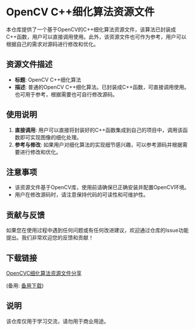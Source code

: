 # OpenCV C++细化算法资源文件

本仓库提供了一个基于OpenCV的C++细化算法资源文件，该算法已封装成C++函数，用户可以直接调用使用。此外，该资源文件也可作为参考，用户可以根据自己的需求对源码进行修改和优化。

## 资源文件描述

- **标题**: OpenCV C++细化算法
- **描述**: 普通的OpenCV C++细化算法。已封装成C++函数，可直接调用使用。也可用于参考，根据需要也可自行修改源码。

## 使用说明

1. **直接调用**: 用户可以直接将封装好的C++函数集成到自己的项目中，调用该函数即可实现图像的细化处理。
2. **参考与修改**: 如果用户对细化算法的实现细节感兴趣，可以参考源码并根据需要进行修改和优化。

## 注意事项

- 该资源文件基于OpenCV库，使用前请确保已正确安装并配置OpenCV环境。
- 用户在修改源码时，请注意保持代码的可读性和可维护性。

## 贡献与反馈

如果您在使用过程中遇到任何问题或有任何改进建议，欢迎通过仓库的Issue功能提出。我们非常欢迎您的反馈和贡献！

## 下载链接
[OpenCVC细化算法资源文件分享](https://pan.quark.cn/s/d23a4c13f315) 

(备用: [备用下载](https://pan.baidu.com/s/1WbpYRgRI2C9HXez9eBRZpQ?pwd=1234))

## 说明

该仓库仅用于学习交流，请勿用于商业用途。

